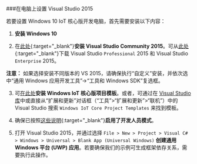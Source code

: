 ###在电脑上设置 Visual Studio 2015

若要设置 Windows 10 IoT 核心版开发电脑，首先需要安装以下内容：

1. **安装 Windows 10**

2. 在[此处](http://go.microsoft.com/fwlink/?LinkID=534599){:target="_blank"}**安装 Visual Studio Community 2015**。可从[此处](https://www.visualstudio.com/vs-2015-product-editions){:target="_blank"}下载 Visual Studio `Professional` 2015 和 Visual Studio `Enterprise` 2015。

  **注意：** 如果选择安装不同版本的 VS 2015，请确保执行“自定义”安装，并依次选中“通用 Windows 应用开发工具”-\>“工具和 Windows SDK”复选框。

3. 可[在此处](https://visualstudiogallery.msdn.microsoft.com/55b357e1-a533-43ad-82a5-a88ac4b01dec)**安装 Windows IoT 核心版项目模板**。或者，可通过在 [Visual Studio 库](https://visualstudiogallery.msdn.microsoft.com/)中或直接从“扩展和更新”对话框（“工具”\>“扩展和更新”\>“联机”）中的 Visual Studio 搜索 `Windows IoT Core Project Templates` 来找到模板。

4. 确保已按照[这些说明](https://msdn.microsoft.com/library/windows/apps/xaml/dn706236.aspx){:target="_blank"}**启用了开发人员模式**。

5. 打开 Visual Studio 2015，并通过选择 `File > New > Project > Visual C# > Windows > Universal > Blank App (Universal Windows)` **创建通用 Windows 平台 \(UWP\) 应用**。若要确保我们的示例可生成框架依存关系，需要执行此操作。
